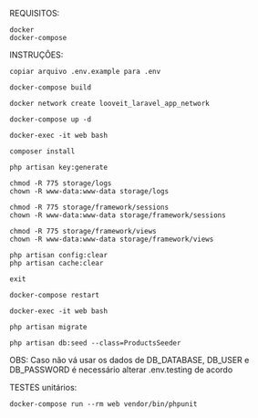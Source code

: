 REQUISITOS:

    docker
    docker-compose

INSTRUÇÔES:

    copiar arquivo .env.example para .env

    docker-compose build

    docker network create looveit_laravel_app_network

    docker-compose up -d

    docker-exec -it web bash

    composer install

    php artisan key:generate

    chmod -R 775 storage/logs
    chown -R www-data:www-data storage/logs

    chmod -R 775 storage/framework/sessions
    chown -R www-data:www-data storage/framework/sessions

    chmod -R 775 storage/framework/views
    chown -R www-data:www-data storage/framework/views

    php artisan config:clear
    php artisan cache:clear

    exit

    docker-compose restart

    docker-exec -it web bash

    php artisan migrate

    php artisan db:seed --class=ProductsSeeder

OBS: Caso não vá usar os dados de DB_DATABASE, DB_USER e DB_PASSWORD é necessário alterar 
.env.testing de acordo 


TESTES unitários:

    docker-compose run --rm web vendor/bin/phpunit